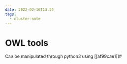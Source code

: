 ```yaml
---
date: 2022-02-16T13:30
tags:
  - cluster-note
---
```


# OWL tools

Can be manipulated through python3 using [[af99cae1]]#
